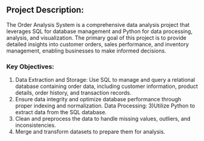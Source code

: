 ## Project Description:
The Order Analysis System is a comprehensive data analysis project that leverages SQL for database management and Python for data processing, analysis, and visualization. The primary goal of this project is to provide detailed insights into customer orders, sales performance, and inventory management, enabling businesses to make informed decisions.

### Key Objectives:
1) Data Extraction and Storage: Use SQL to manage and query a relational database containing order data, including customer information, product details, order history, and transaction records.
2) Ensure data integrity and optimize database performance through proper indexing and normalization.
Data Processing:
3)Utilize Python to extract data from the SQL database.
4) Clean and preprocess the data to handle missing values, outliers, and inconsistencies.
5) Merge and transform datasets to prepare them for analysis.

